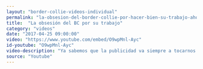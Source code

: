 ```yaml
---
layout: "border-collie-videos-individual"
permalink: "la-obsesion-del-border-collie-por-hacer-bien-su-trabajo-ahora-en-la-publicidad"
title:  "La obsesión del BC por su trabajo"
category: "videos"
date: "2017-04-25 09:00:00"
video: "https://www.youtube.com/embed/O9wpMnl-Ayc"
id-youtube: "O9wpMnl-Ayc"
video-description: "Ya sabemos que la publicidad va siempre a tocarnos la fibra sensible para grabarse en nuestra memoria. Hoy he descubierto por casualidad este video canadiense y la verdad es que ha conseguido su propósito. Como fan de los Border Collie me ha parecido muy entrañable, y con un toque bien realista. A veces la obsesión del border collie por hacer bien su trabajo no tiene límites, por eso he decidido compartirlo con vosotros. Espero que os guste."
source: "Youtube"
---
```

